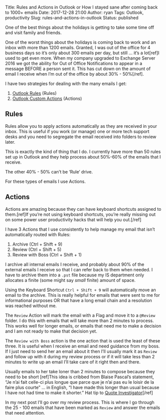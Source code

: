 Title: Rules and Actions in Outlook or How I stayed sane after coming back to 1000+ emails
Date: 2017-12-28 21:00
Author: ryan
Tags: Outlook, productivity
Slug: rules-and-actions-in-outlook
Status: published

One of the best things about the holidays is getting to take some time off and visit family and friends.

One of the worst things about the holidays is coming back to work and an inbox with more than 1200 emails. Granted, I was out of the office for 4 business days so it’s only about 300 emails per day, but still … it’s a lot[ref]I used to get even more. When my company upgraded to Exchange Server 2016 we got the ability for Out of Office Notifications to appear in a message BEFORE a person sent it. This has cut down on the amount of email I receive when I’m out of the office by about 30% - 50%[/ref].

I have two strategies for dealing with the many emails I get:

1.  [Outlook Rules](https://support.office.com/en-us/article/Manage-email-messages-by-using-rules-c24f5dea-9465-4df4-ad17-a50704d66c59 "Rulz!") (Rules)
2.  [Outlook Custom Actions](https://support.office.com/en-us/article/Create-custom-actions-rules-in-Outlook-for-Windows-c6a15a50-5b4f-43ea-9bcf-be8616db8a98 "Custom Actions") (Actions)

## Rules

Rules allow you to apply actions automatically as they are received in your inbox. This is useful if you work (or manage) one or more tech support desks and you need to segregate the email received into folders to review later.

This is exactly the kind of thing that I do. I currently have more than 50 rules set up in Outlook and they help process about 50%-60% of the emails that I receive.

The other 40% - 50% can’t be ‘Rule’ drive.

For these types of emails I use Actions.

## Actions

Actions are amazing because they can have keyboard shortcuts assigned to them.[ref]If you’re not using keyboard shortcuts, you’re really missing out on some power user productivity hacks that will help you out.[/ref]

I have 3 Actions that I use consistently to help manage my email that isn’t automatically routed with Rules:

1.  Archive (Ctrl + Shift + 9)
2.  Review (Ctrl + Shift + 5)
3.  Review with Boss (Ctrl + Shift + 1)

I archive all internal emails I receive, and probably about 90% of the external emails I receive so that I can refer back to them when needed. I have to archive them into a `.pst` file because my IS department only allocates a finite (some might say *small* finite) amount of space.

Using the Keyboard Shortcut `Ctrl + Shift + 9` will automatically move an email to the archive. This is really helpful for emails that were sent to me for informational purposes OR that have a long email chain and a resolution was reached without me.

The `Review` Action will mark the email with a Flag and move it to a `@Review` folder. I do this with emails that will take more than 2 minutes to process. This works well for longer emails, or emails that need me to make a decision and I am not ready to make that decision yet.

The `Review with Boss` action is the one action that is used the least of these three. It is useful when I receive an email and need guidance from my boss. If I just need to send her an email about it then I’ll usually mark it as `Review` and follow up with it during my review process or if it will take less than 2 minutes to write up an email I’ll take care of it right then and there.

Usually emails to her take loner than 2 minutes to compose because they need to be short [ref]This idea is cribbed from Blaise Pascal’s statement, “Je n’ai fait celle-ci plus longue que parce que je n’ai pas eu le loisir de la faire plus courte” … in English, “I have made this longer than usual because I have not had time to make it shorter.” Hat tip to [Quote Investigator](https://quoteinvestigator.com/2012/04/28/shorter-letter/)[/ref]

In my next post I’ll go over my review process. This is where I go through the 25 - 100 emails that have been marked as `Review` and answer the emails that need attention.
